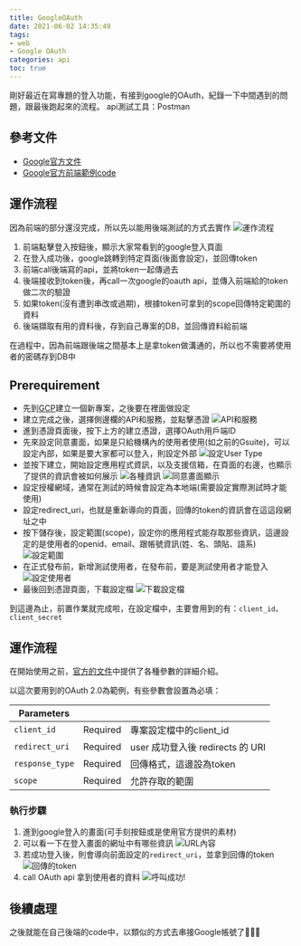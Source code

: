```yaml
---
title: GoogleOAuth
date: 2021-06-02 14:35:49
tags: 
- web
- Google OAuth
categories: api
toc: true
---
```



剛好最近在寫專題的登入功能，有接到google的OAuth，紀錄一下中間遇到的問題，跟最後跑起來的流程。
api測試工具：Postman

## 參考文件
- [ Google官方文件](https://developers.google.com/identity/protocols/oauth2)
- [Google官方前端範例code](https://developers.google.com/identity/sign-in/web)

## 運作流程

因為前端的部分還沒完成，所以先以能用後端測試的方式去實作
![運作流程](https://raw.githubusercontent.com/kn71026/image/master/image/%E6%B5%81%E7%A8%8B.jpg)
<!-- more -->
1. 前端點擊登入按鈕後，顯示大家常看到的google登入頁面
2. 在登入成功後，google跳轉到特定頁面(後面會設定)，並回傳token
3. 前端call後端寫的api，並將token一起傳過去
4. 後端接收到token後，再call一次google的oauth api，並傳入前端給的token做二次的驗證
5. 如果token(沒有遭到串改或過期)，根據token可拿到的scope回傳特定範圍的資料
6. 後端擷取有用的資料後，存到自己專案的DB，並回傳資料給前端

在過程中，因為前端跟後端之間基本上是拿token做溝通的，所以也不需要將使用者的密碼存到DB中

## Prerequirement

- 先到[GCP](https://console.cloud.google.com/home/)建立一個新專案，之後要在裡面做設定
- 建立完成之後，選擇側邊欄的API和服務，並點擊憑證 ![API和服務](https://raw.githubusercontent.com/kn71026/image/master/image/%E5%81%B4%E6%AC%84.png)
- 進到憑證頁面後，按下上方的建立憑證，選擇OAuth用戶端ID
- 先來設定同意畫面，如果是只給機構內的使用者使用(如之前的Gsuite)，可以設定內部，如果是要大家都可以登入，則設定外部
![設定User Type](https://raw.githubusercontent.com/kn71026/image/master/image/%E5%90%8C%E6%84%8F.jpg)
- 並按下建立，開始設定應用程式資訊，以及支援信箱，在頁面的右邊，也顯示了提供的資訊會被如何展示
 ![各種資訊](https://raw.githubusercontent.com/kn71026/image/master/image/%E8%B3%87%E8%A8%8A.jpg)
 ![同意畫面顯示](https://raw.githubusercontent.com/kn71026/image/master/image/%E9%A1%AF%E7%A4%BA%E7%95%AB%E9%9D%A2.jpg)
- 設定授權網域，通常在測試的時候會設定為本地端(需要設定實際測試時才能使用)
- 設定redirect_uri，也就是重新導向的頁面，回傳的token的資訊會在這這段網址之中
- 按下儲存後，設定範圍(scope)，設定你的應用程式能存取那些資訊，這邊設定的是使用者的openid、email、跟帳號資訊(姓、名、頭貼、語系)
  ![設定範圍](https://raw.githubusercontent.com/kn71026/image/master/image/%E7%AF%84%E5%9C%8D.png)
- 在正式發布前，新增測試使用者，在發布前，要是測試使用者才能登入
  ![設定使用者](https://raw.githubusercontent.com/kn71026/image/master/image/%E6%B8%AC%E8%A9%A6%E4%BD%BF%E7%94%A8%E8%80%85.png)
- 最後回到憑證頁面，下載設定檔
![下載設定檔](https://raw.githubusercontent.com/kn71026/image/master/image/%E8%A8%AD%E5%AE%9A%E6%AA%94.jpg)

到這邊為止，前置作業就完成啦，在設定檔中，主要會用到的有：``client_id``、``client_secret``

## 運作流程

在開始使用之前，[官方的文件](https://developers.google.com/identity/protocols/oauth2/javascript-implicit-flow#oauth-2.0-endpoints)中提供了各種參數的詳細介紹。

以這次要用到的OAuth 2.0為範例，有些參數會設置為必填：

| Parameters |  |  |
| -------- | -------- | -------- |
| `client_id`  | Required | 專案設定檔中的client_id |
| `redirect_uri`  | Required   | user 成功登入後 redirects 的  URI  |
| `response_type`   | Required  |  回傳格式，這邊設為token |
| `scope`    | Required  | 允許存取的範圍    |


### 執行步驟
1. 進到google登入的畫面(可手刻按鈕或是使用官方提供的素材)
2. 可以看一下在登入畫面的網址中有哪些資訊
![URL內容](https://raw.githubusercontent.com/kn71026/image/master/image/url.png)
3. 若成功登入後，則會導向前面設定的`redirect_uri`，並拿到回傳的token
![回傳的token](https://raw.githubusercontent.com/kn71026/image/master/image/token.png)
4. call OAuth api 拿到使用者的資料
![呼叫成功!](https://raw.githubusercontent.com/kn71026/image/master/image/postman.png)

## 後續處理
之後就能在自己後端的code中，以類似的方式去串接Google帳號了🎉🎉🎉